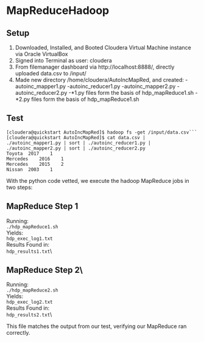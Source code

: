 # MapReduceHadoop

## Setup

1. Downloaded, Installed, and Booted Cloudera Virtual Machine instance via Oracle VirtualBox
2. Signed into Terminal as user: cloudera
3. From filemanager dashboard via http://localhost:8888/, directly uploaded data.csv to /input/
4. Made new directory /home/cloudera/AutoIncMapRed, and created:
-autoinc_mapper1.py
-autoinc_reducer1.py
-autoinc_mapper2.py
-autoinc_reducer2.py
-*1.py files form the basis of hdp_mapReduce1.sh
-*2.py files form the basis of hdp_mapReduce1.sh

## Test

```
[cloudera@quickstart AutoIncMapRed]$ hadoop fs -get /input/data.csv```
[cloudera@quickstart AutoIncMapRed]$ cat data.csv | ./autoinc_mapper1.py | sort | ./autoinc_reducer1.py | ./autoinc_mapper2.py | sort | ./autoinc_reducer2.py
Toyota	2017	1
Mercedes	2016	1
Mercedes	2015	2
Nissan	2003	1
```

With the python code vetted, we execute the hadoop MapReduce jobs in two steps:

## MapReduce Step 1
Running:\
  `./hdp_mapReduce1.sh`\
Yields:\
  `hdp_exec_log1.txt`\
Results Found in:\
  `hdp_results1.txt`\

## MapReduce Step 2\
Running:\
  `./hdp_mapReduce2.sh`\
Yields:\
  `hdp_exec_log2.txt`\
Results Found in:\
  `hdp_results2.txt`\

This file matches the output from our test, verifying our MapReduce ran correctly.
